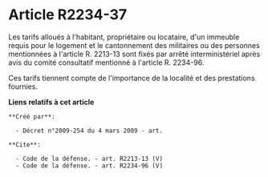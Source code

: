 # Article R2234-37

Les tarifs alloués à l'habitant, propriétaire ou locataire, d'un immeuble requis pour le logement et le cantonnement des
militaires ou des personnes mentionnées à l'article R. 2213-13 sont fixés par arrêté interministériel après avis du comité
consultatif mentionné à l'article R. 2234-96. 

Ces tarifs tiennent compte de l'importance de la localité et des prestations fournies.

**Liens relatifs à cet article**

	**Créé par**:

	  - Décret n°2009-254 du 4 mars 2009 - art.

	**Cite**:

	  - Code de la défense. - art. R2213-13 (V)
	  - Code de la défense. - art. R2234-96 (V)
